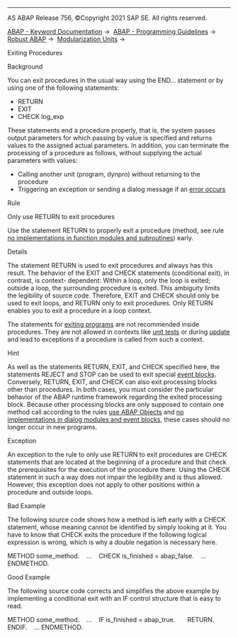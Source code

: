   

* * *

AS ABAP Release 756, ©Copyright 2021 SAP SE. All rights reserved.

[ABAP - Keyword Documentation](javascript:call_link\('abenabap.htm'\)) →  [ABAP - Programming Guidelines](javascript:call_link\('abenabap_pgl.htm'\)) →  [Robust ABAP](javascript:call_link\('abenrobust_abap_gdl.htm'\)) →  [Modularization Units](javascript:call_link\('abenmodularization_unit_gdl.htm'\)) → 

Exiting Procedures

Background

You can exit procedures in the usual way using the END... statement or by using one of the following statements:

-   RETURN
-   EXIT
-   CHECK log\_exp

These statements end a procedure properly, that is, the system passes output parameters for which passing by value is specified and returns values to the assigned actual parameters. In addition, you can terminate the processing of a procedure as follows, without supplying the actual parameters with values:

-   Calling another unit (program, dynpro) without returning to the procedure
-   Triggering an exception or sending a dialog message if an [error occurs](javascript:call_link\('abenerror_handling_gdl.htm'\))

Rule

Only use RETURN to exit procedures

Use the statement RETURN to properly exit a procedure (method, see rule [no implementations in function modules and subroutines](javascript:call_link\('abenfunct_module_subroutine_guidl.htm'\) "Guideline")) early.

Details

The statement RETURN is used to exit procedures and always has this result. The behavior of the EXIT and CHECK statements (conditional exit), in contrast, is context- dependent: Within a loop, only the loop is exited; outside a loop, the surrounding procedure is exited. This ambiguity limits the legibility of source code. Therefore, EXIT and CHECK should only be used to exit loops, and RETURN only to exit procedures. Only RETURN enables you to exit a procedure in a loop context.

The statements for [exiting programs](javascript:call_link\('abenabap_leave_program.htm'\)) are not recommended inside procedures. They are not allowed in contexts like [unit tests](javascript:call_link\('abenunit_test_glosry.htm'\) "Glossary Entry") or during [update](javascript:call_link\('abendb_commit_during_update.htm'\)) and lead to exceptions if a procedure is called from such a context.

Hint

As well as the statements RETURN, EXIT, and CHECK specified here, the statements REJECT and STOP can be used to exit special [event blocks](javascript:call_link\('abendial_mod_event_block_guidl.htm'\) "Guideline"). Conversely, RETURN, EXIT, and CHECK can also exit processing blocks other than procedures. In both cases, you must consider the particular behavior of the ABAP runtime framework regarding the exited processing block. Because other processing blocks are only supposed to contain one method call according to the rules [use ABAP Objects](javascript:call_link\('abenabap_obj_progr_model_guidl.htm'\) "Guideline") and [no implementations in dialog modules and event blocks](javascript:call_link\('abendial_mod_event_block_guidl.htm'\) "Guideline"), these cases should no longer occur in new programs.

Exception

An exception to the rule to only use RETURN to exit procedures are CHECK statements that are located at the beginning of a procedure and that check the prerequisites for the execution of the procedure there. Using the CHECK statement in such a way does not impair the legibility and is thus allowed. However, this exception does not apply to other positions within a procedure and outside loops.

Bad Example

The following source code shows how a method is left early with a CHECK statement, whose meaning cannot be identified by simply looking at it. You have to know that CHECK exits the procedure if the following logical expression is wrong, which is why a double negation is necessary here.

METHOD some\_method.
   ...
   CHECK is\_finished = abap\_false.
   ...
ENDMETHOD.

Good Example

The following source code corrects and simplifies the above example by implementing a conditional exit with an IF control structure that is easy to read.

METHOD some\_method.
   ...
   IF is\_finished = abap\_true.
      RETURN.
   ENDIF.
   ...
ENDMETHOD.